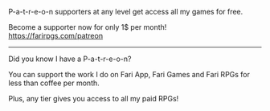 P-a-t-r-e-o-n supporters at any level get access all my games for free.

Become a supporter now for only 1$ per month! https://farirpgs.com/patreon

---

Did you know I have a P-a-t-r-e-o-n?

You can support the work I do on Fari App, Fari Games and Fari RPGs for less than coffee per month.

Plus, any tier gives you access to all my paid RPGs!